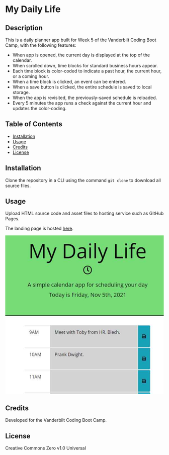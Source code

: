 # My Daily Life

## Description

This is a daily planner app built for Week 5 of the Vanderbilt Coding Boot Camp, with the following features:

- When app is opened, the current day is displayed at the top of the calendar.
- When scrolled down, time blocks for standard business hours appear.
- Each time block is color-coded to indicate a past hour, the current hour, or a coming hour.
- When a time block is clicked, an event can be entered.
- When a save button is clicked, the entire schedule is saved to local storage.
- When the app is revisited, the previously-saved schedule is reloaded.
- Every 5 minutes the app runs a check against the current hour and updates the color-coding.

## Table of Contents

- [Installation](#installation)
- [Usage](#usage)
- [Credits](#credits)
- [License](#license)

## Installation

Clone the repository in a CLI using the command `git clone` to download all source files.

## Usage

Upload HTML source code and asset files to hosting service such as GitHub Pages.

The landing page is hosted [here](https://branjames117.github.io/my-daily-life/).

![Screenshot](./assets/images/screenshot.jpg)

## Credits

Developed for the Vanderbilt Coding Boot Camp.

## License

Creative Commons Zero v1.0 Universal
